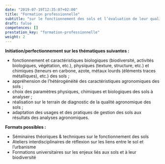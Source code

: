 ```yaml
---
date: "2019-07-19T12:35:07+02:00"
title: "Formation professionnelle"
subtitle: "sur le fonctionnement des sols et l’évaluation de leur qualité"
draft: false
competences: []
prestation_key: "formation-professionnelle"
weight: 2
---
```


**Initiation/perfectionnement sur les thématiques suivantes :**

- fonctionnement et caractéristiques biologiques (biodiversité, activités biologiques, végétation, etc.), physiques (texture, structure, etc.) et chimiques (teneurs en carbone, azote, métaux lourds (éléments traces métalliques), etc.) des sols ;
- appréhension de l’hétérogénéité des caractéristiques agronomiques des sols ;
- choix des paramètres physiques, chimiques et biologiques des sols à analyser ;
- réalisation sur le terrain de diagnostic de la qualité agronomique des sols ;
- adaptation des usages et des pratiques de gestion des sols aux résultats des analyses agronomiques.

**Formats possibles :**

- Séminaires théoriques & techniques sur le fonctionnement des sols
- Ateliers interdisciplinaires de réflexion sur les liens entre le sol et l’urbanisme
- Formations universitaires sur les enjeux liés aux sols et à leur biodiversité
